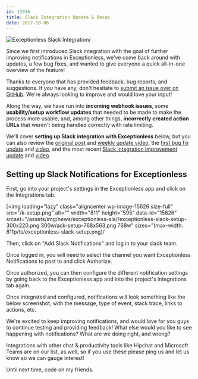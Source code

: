 ```yaml
---
id: 15916
title: Slack Integration Update & Recap
date: 2017-10-06
---
```

![Exceptionless Slack Integration](/assets/img/news/slack-integration-ft-img-1024x538.jpg)/

Since we first introduced Slack integration with the goal of further improving notifications in Exceptionless, we've come back around with updates, a few bug fixes, and wanted to give everyone a quick all-in-one overview of the feature!

Thanks to everyone that has provided feedback, bug reports, and suggestions. If _you_ have any, don't hesitate to [submit an issue over on GitHub](https://github.com/exceptionless/Exceptionless/issues). We're always looking to improve and would love your input!<!--more-->

Along the way, we have run into **incoming webhook issues**, some **usability/setup workflow updates** that needed to be made to make the process more usable, and, among other things, **incorrectly created action URLs** that weren't being handled correctly with rate limiting.

We'll cover **setting up Slack integration with Exceptionless** below, but you can also review the [original post](/news/2017/2017-06-05-exceptionless-slack-integration/) and [weekly update video](https://youtu.be/U9GbYqWK1ik), the [first bug fix update](/news/2017/2017-06-20-slack-integration-updates-bug-fixes-weekly-update-5222017) and [video](https://youtu.be/WtHj9e4M9zU), and the most recent [Slack integration improvement update](/news/2017/2017-06-26-improvements-exceptionless-slack-integration) and [video](https://youtu.be/k4CMOk5lpVw).

## Setting up Slack Notifications for Exceptionless

First, go into your project's settings in the Exceptionless app and click on the Integrations tab.

[<img loading="lazy" class="aligncenter wp-image-15626 size-full" src="/k-setup.png" alt="" width="811" height="595" data-id="15626" srcset="/assets/img/news/exceptionless-sla//exceptionless-slack-setup-300x220.png 300w/ack-setup-768x563.png 768w" sizes="(max-width: 811p/ts/exceptionless-slack-setup.png)/

Then, click on "Add Slack Notifications" and log in to your slack team.

Once logged in, you will need to select the channel you want Exceptionless Notifications to post to and click Authorize.

Once authorized, you can then configure the different notification settings by going back to the Exceptionless app and into the project's integrations tab again.

Once integrated and configured, notifications will look something like the below screenshot, with the message, type of event, stack trace, links to actions, etc.

We're excited to keep improving notifications, and would love for you guys to continue testing and providing feedback! What else would you like to see happening with notifications? What are we doing right, and wrong?

Integrations with other chat & productivity tools like Hipchat and Microsoft Teams are on our list, as well, so if you use these please ping us and let us know so we can gauge interest!

Until next time, code on my friends.
